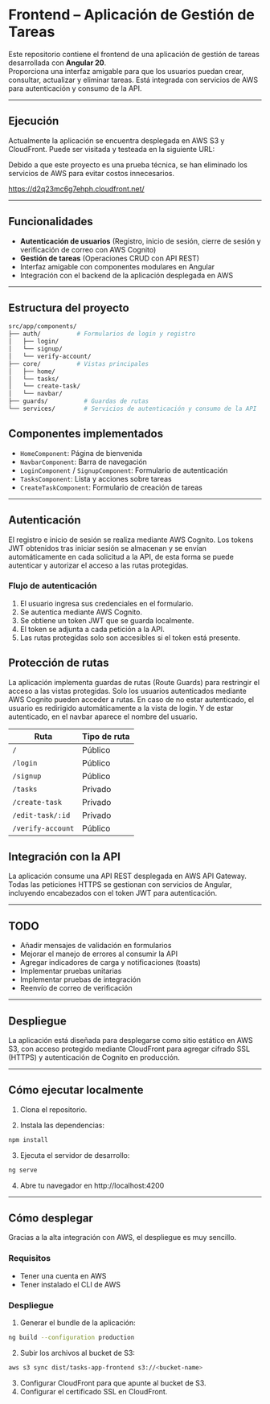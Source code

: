 # Frontend – Aplicación de Gestión de Tareas

Este repositorio contiene el frontend de una aplicación de gestión de tareas desarrollada con **Angular 20**.  
Proporciona una interfaz amigable para que los usuarios puedan crear, consultar, actualizar y eliminar tareas. Está integrada con servicios de AWS para autenticación y consumo de la API.

---

## Ejecución
Actualmente la aplicación se encuentra desplegada en AWS S3 y CloudFront.
Puede ser visitada y testeada en la siguiente URL:

Debido a que este proyecto es una prueba técnica, se han eliminado los servicios de AWS para evitar costos innecesarios.

https://d2q23mc6g7ehph.cloudfront.net/

---

## Funcionalidades

- **Autenticación de usuarios** (Registro, inicio de sesión, cierre de sesión y verificación de correo con AWS Cognito)
- **Gestión de tareas** (Operaciones CRUD con API REST)
- Interfaz amigable con componentes modulares en Angular
- Integración con el backend de la aplicación desplegada en AWS

---

## Estructura del proyecto

```bash
src/app/components/
├── auth/          # Formularios de login y registro
│   ├── login/
│   └── signup/
│   └── verify-account/
├── core/          # Vistas principales
│   ├── home/
│   └── tasks/
│   └── create-task/
│   └── navbar/
├── guards/          # Guardas de rutas
└── services/        # Servicios de autenticación y consumo de la API
```
## Componentes implementados

- `HomeComponent`: Página de bienvenida
- `NavbarComponent`: Barra de navegación
- `LoginComponent` / `SignupComponent`: Formulario de autenticación
- `TasksComponent`: Lista y acciones sobre tareas
- `CreateTaskComponent`: Formulario de creación de tareas

---
## Autenticación

El registro e inicio de sesión se realiza mediante AWS Cognito.
Los tokens JWT obtenidos tras iniciar sesión se almacenan y se envían automáticamente en cada solicitud a la API, de esta forma se puede autenticar y autorizar el acceso a las rutas protegidas.

### Flujo de autenticación

1. El usuario ingresa sus credenciales en el formulario.
2. Se autentica mediante AWS Cognito.
3. Se obtiene un token JWT que se guarda localmente.
4. El token se adjunta a cada petición a la API.
5. Las rutas protegidas solo son accesibles si el token está presente.

## Protección de rutas
La aplicación implementa guardas de rutas (Route Guards) para restringir el acceso a las vistas protegidas.
Solo los usuarios autenticados mediante AWS Cognito pueden acceder a rutas.
En caso de no estar autenticado, el usuario es redirigido automáticamente a la vista de login. Y de estar autenticado, en el navbar aparece el nombre del usuario. 


| Ruta               | Tipo de ruta       |
|--------------------|--------------------|
| `/`                | Público            |
| `/login`           | Público            |
| `/signup`          | Público            |
| `/tasks`           | Privado            |
| `/create-task`     | Privado            |
| `/edit-task/:id`   | Privado            |
| `/verify-account`  | Público            |


## Integración con la API
La aplicación consume una API REST desplegada en AWS API Gateway.
Todas las peticiones HTTPS se gestionan con servicios de Angular, incluyendo encabezados con el token JWT para autenticación.

---
## TODO

* Añadir mensajes de validación en formularios
* Mejorar el manejo de errores al consumir la API
* Agregar indicadores de carga y notificaciones (toasts)
* Implementar pruebas unitarias
* Implementar pruebas de integración
* Reenvío de correo de verificación

___

## Despliegue

La aplicación está diseñada para desplegarse como sitio estático en AWS S3,
con acceso protegido mediante CloudFront para agregar cifrado SSL (HTTPS) y autenticación de Cognito en producción.

___

## Cómo ejecutar localmente

1. Clona el repositorio.

2. Instala las dependencias:

```bash
npm install
```

3. Ejecuta el servidor de desarrollo:

```bash
ng serve
```
4. Abre tu navegador en http://localhost:4200

---
## Cómo desplegar
Gracias a la alta integración con AWS, el despliegue es muy sencillo.

### Requisitos
* Tener una cuenta en AWS
* Tener instalado el CLI de AWS

### Despliegue
1. Generar el bundle de la aplicación:
```bash
ng build --configuration production
```
2. Subir los archivos al bucket de S3:
```bash
aws s3 sync dist/tasks-app-frontend s3://<bucket-name>
```
3. Configurar CloudFront para que apunte al bucket de S3.
4. Configurar el certificado SSL en CloudFront.

